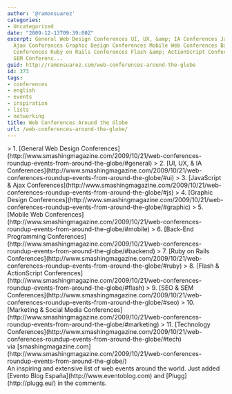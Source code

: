 ```yaml
---
author: '@ramonsuarez'
categories:
- Uncategorized
date: "2009-12-13T09:39:00Z"
excerpt: General Web Design Conferences UI, UX, &amp; IA Conferences JavaScript &amp;
  Ajax Conferences Graphic Design Conferences Mobile Web Conferences Back-End Programming
  Conferences Ruby on Rails Conferences Flash &amp; ActionScript Conferences SEO &amp;
  SEM Conferenc...
guid: http://ramonsuarez.com/web-conferences-around-the-globe
id: 373
tags:
- conferences
- english
- events
- inspiration
- lists
- networking
title: Web Conferences Around the Globe
url: /web-conferences-around-the-globe/
---
```


<div class="posterous_bookmarklet_entry">> 1. [General Web Design Conferences](http://www.smashingmagazine.com/2009/10/21/web-conferences-roundup-events-from-around-the-globe/#general)
> 2. [UI, UX, &amp; IA Conferences](http://www.smashingmagazine.com/2009/10/21/web-conferences-roundup-events-from-around-the-globe/#ui)
> 3. [JavaScript &amp; Ajax Conferences](http://www.smashingmagazine.com/2009/10/21/web-conferences-roundup-events-from-around-the-globe/#js)
> 4. [Graphic Design Conferences](http://www.smashingmagazine.com/2009/10/21/web-conferences-roundup-events-from-around-the-globe/#graphic)
> 5. [Mobile Web Conferences](http://www.smashingmagazine.com/2009/10/21/web-conferences-roundup-events-from-around-the-globe/#mobile)
> 6. [Back-End Programming Conferences](http://www.smashingmagazine.com/2009/10/21/web-conferences-roundup-events-from-around-the-globe/#backend)
> 7. [Ruby on Rails Conferences](http://www.smashingmagazine.com/2009/10/21/web-conferences-roundup-events-from-around-the-globe/#ruby)
> 8. [Flash &amp; ActionScript Conferences](http://www.smashingmagazine.com/2009/10/21/web-conferences-roundup-events-from-around-the-globe/#flash)
> 9. [SEO &amp; SEM Conferences](http://www.smashingmagazine.com/2009/10/21/web-conferences-roundup-events-from-around-the-globe/#seo)
> 10. [Marketing &amp; Social Media Conferences](http://www.smashingmagazine.com/2009/10/21/web-conferences-roundup-events-from-around-the-globe/#marketing)
> 11. [Technology Conferences](http://www.smashingmagazine.com/2009/10/21/web-conferences-roundup-events-from-around-the-globe/#tech)

<div class="posterous_quote_citation">via [smashingmagazine.com](http://www.smashingmagazine.com/2009/10/21/web-conferences-roundup-events-from-around-the-globe/)</div>An inspiring and extensive list of web events around the world. Just added [Evento Blog España](http://www.eventoblog.com) and [Plugg](http://plugg.eu/) in the comments.

</div>